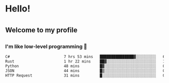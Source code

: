 
<h1>Hello!<h1>
<h2>Welcome to my profile<h2>
<h3>I'm like low-level programming 🖤</h3>

<!--START_SECTION:waka-->

```txt
C#                        7 hrs 53 mins   ███████████████▓░░░░░░░░░   62.97 %
Rust                      1 hr 22 mins    ██▓░░░░░░░░░░░░░░░░░░░░░░   10.91 %
Python                    48 mins         █▓░░░░░░░░░░░░░░░░░░░░░░░   06.47 %
JSON                      44 mins         █▒░░░░░░░░░░░░░░░░░░░░░░░   05.96 %
HTTP Request              31 mins         █░░░░░░░░░░░░░░░░░░░░░░░░   04.14 %
```

<!--END_SECTION:waka-->
